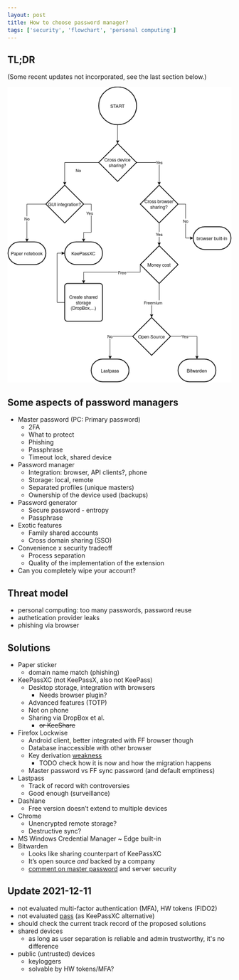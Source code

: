 ```yaml
---
layout: post
title: How to choose password manager?
tags: ['security', 'flowchart', 'personal computing']
---
```


## TL;DR

(Some recent updates not incorporated, see the last section below.)

![Password manager flowchart](/resources/2020-09-26-pwman-flowchart.png)


## Some aspects of password managers

 * Master password (PC: Primary password)
   * 2FA
   * What to protect
   * Phishing
   * Passphrase
   * Timeout lock, shared device
 * Password manager
   * Integration: browser, API clients?, phone
   * Storage: local, remote
   * Separated profiles (unique masters)
   * Ownership of the device used (backups)
 * Password generator
   * Secure password - entropy
   * Passphrase
 * Exotic features
   * Family shared accounts
   * Cross domain sharing (SSO)
 * Convenience x security tradeoff
   * Process separation
   * Quality of the implementation of the extension
 * Can you completely wipe your account?

## Threat model

  * personal computing: too many passwords, password reuse
  * authetication provider leaks
  * phishing via browser

## Solutions

 * Paper sticker
   * domain name match (phishing)
 * KeePassXC (not KeePassX, also not KeePass)
   * Desktop storage, integration with browsers
     * Needs browser plugin?
   * Advanced features (TOTP)
   * Not on phone
   * Sharing via DropBox et al.
     * <del>or KeeShare</del>
 * Firefox Lockwise
   * Android client, better integrated with FF browser though
   * Database inaccessible with other browser
   * Key derivation [weakness](https://palant.info/2018/03/10/master-password-in-firefox-or-thunderbird-do-not-bother/)
     * TODO check how it is now and how the migration happens
   * Master password vs FF sync password (and default emptiness)
 * Lastpass
   * Track of record with controversies
   * Good enough (surveillance)
 * Dashlane
   * Free version doesn’t extend to multiple devices
 * Chrome
   * Unencrypted remote storage?
   * Destructive sync?
 * MS Windows Credential Manager ~ Edge built-in
 * Bitwarden
   * Looks like sharing counterpart of KeePassXC
   * It’s open source *and* backed by a company
   * [comment on master password](https://news.ycombinator.com/item?id=31261226) and server security

## Update 2021-12-11

  * not evaluated multi-factor authentication (MFA), HW tokens (FIDO2)
  * not evaluated [pass](https://www.passwordstore.org/) (as KeePassXC alternative)
  * should check the current track record of the proposed solutions
  * shared devices
    * as long as user separation is reliable and admin trustworthy, it's no difference
  * public (untrusted) devices
    * keyloggers
    * solvable by HW tokens/MFA?

